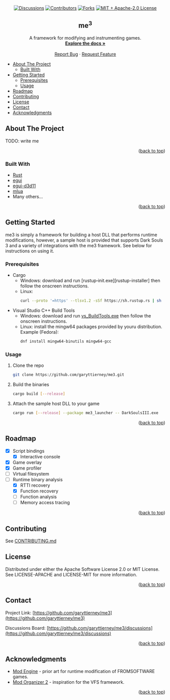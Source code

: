 <a name="readme-top"></a>

<br />
<div align="center">

  [![Discussions][discussions-shield]][discussions-url]
  [![Contributors][contributors-shield]][contributors-url]
  [![Forks][forks-shield]][forks-url]
  [![MIT + Apache-2.0 License][license-shield]][license-url]

  <h2 align="center">me<sup>3</sup></h2>

  <p align="center">
    A framework for modifying and instrumenting games.
    <br />
    <a href="https://garyttierney.github.io/me3/me3_framework/"><strong>Explore the docs »</strong></a>
    <br />
    <br />
    <a href="https://github.com/garyttierney/me3/discussions/categories/bug-reports">Report Bug</a>
    ·
    <a href="https://github.com/garyttierney/me3/discussions/categories/ideas">Request Feature</a>
  </p>
</div>

- [About The Project](#about-the-project)
  - [Built With](#built-with)
- [Getting Started](#getting-started)
  - [Prerequisites](#prerequisites)
  - [Usage](#usage)
- [Roadmap](#roadmap)
- [Contributing](#contributing)
- [License](#license)
- [Contact](#contact)
- [Acknowledgments](#acknowledgments)

<!-- ABOUT THE PROJECT -->
## About The Project

TODO: write me

<p align="right">(<a href="#readme-top">back to top</a>)</p>

### Built With

* [Rust](https://rust-lang.org/)
* [egui](https://www.egui.rs/)
* [egui-d3d11](https://github.com/sy1ntexx/egui-d3d11)
* [mlua](https://github.com/khvzak/mlua)
* Many others...

<p align="right">(<a href="#readme-top">back to top</a>)</p>


<!-- GETTING STARTED -->
## Getting Started

me3 is simply a framework for building a host DLL that performs runtime modifications, however, a sample host is provided that supports Dark Souls 3 and a variety of integrations with the me3 framework.
See below for instructions on using it.

### Prerequisites

* Cargo
  - Windows: download and run [rustup‑init.exe][rustup-installer] then follow the onscreen instructions.
  - Linux:
    ```bash
    curl --proto '=https' --tlsv1.2 -sSf https://sh.rustup.rs | sh
    ```
* Visual Studio C++ Build Tools
  - Windows: download and run [vs_BuildTools.exe][buildtools-installer] then follow the onscreen instructions.
  - Linux: install the mingw64 packages provided by youru distribution. Example (Fedora):
    ```bash
    dnf install mingw64-binutils mingw64-gcc
    ```
### Usage

1. Clone the repo
   ```sh
   git clone https://github.com/garyttierney/me3.git
   ```
2. Build the binaries
   ```sh
   cargo build [--release]
   ```
3. Attach the sample host DLL to your game
   ```sh
   cargo run [--release] --package me3_launcher -- DarkSoulsIII.exe
   ```
<p align="right">(<a href="#readme-top">back to top</a>)</p>


<!-- ROADMAP -->
## Roadmap

- [x] Script bindings
  - [x] Interactive console
- [x] Game overlay
- [x] Game profiler
- [ ] Virtual filesystem
- [ ] Runtime binary analysis
  - [x] RTTI recovery
  - [x] Function recovery
  - [ ] Function analysis
  - [ ] Memory access tracing

<p align="right">(<a href="#readme-top">back to top</a>)</p>


<!-- CONTRIBUTING -->
## Contributing

See [CONTRIBUTING.md](CONTRIBUTING.md)

<!-- LICENSE -->
## License

Distributed under either the Apache Software License 2.0 or MIT License. See LICENSE-APACHE and LICENSE-MIT for more information.

<p align="right">(<a href="#readme-top">back to top</a>)</p>

<!-- CONTACT -->
## Contact

Project Link: [https://github.com/garyttierney/me3](https://github.com/garyttierney/me3)

Discussions Board: [https://github.com/garyttierney/me3/discussions](https://github.com/garyttierney/me3/discussions)

<p align="right">(<a href="#readme-top">back to top</a>)</p>

<!-- ACKNOWLEDGMENTS -->
## Acknowledgments

* [Mod Engine](https://github.com/katalash/ModEngine/tree/master/DS3ModEngine) - prior art for runtime modification of FROMSOFTWARE games.
* [Mod Organizer 2](https://github.com/ModOrganizer2/modorganizer/) - inspiration for the VFS framework.

<p align="right">(<a href="#readme-top">back to top</a>)</p>

<!-- MARKDOWN LINKS & IMAGES -->
<!-- https://www.markdownguide.org/basic-syntax/#reference-style-links -->
[buildtools-installer]: https://aka.ms/vs/17/release/vs_BuildTools.exe
[discussions-shield]: https://img.shields.io/github/discussions/garyttierney/me3
[discussions-url]: https://github.com/garyttierney/me3/discussions
[contributors-shield]: https://img.shields.io/github/contributors/garyttierney/me3.svg?style=flat
[contributors-url]: https://github.com/garyttierney/me3/graphs/contributors
[forks-shield]: https://img.shields.io/github/forks/garyttierney/me3.svg?style=flat
[forks-url]: https://github.com/garyttierney/me3/network/members
[stars-shield]: https://img.shields.io/github/stars/garyttierney/me3.svg?style=flat
[stars-url]: https://github.com/garyttierney/me3/stargazers
[issues-shield]: https://img.shields.io/github/issues/garyttierney/me3.svg?style=flat
[issues-url]: https://github.com/garyttierney/me3/issues
[license-shield]: https://img.shields.io/badge/license-MIT%2FApache--2.0-green?style=flat
[license-url]: https://github.com/garyttierney/me3/blob/master/LICENSE.txt
